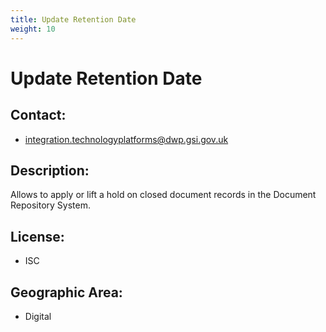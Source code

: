 ```yaml
---
title: Update Retention Date
weight: 10
---
```


# Update Retention Date

## Contact:
 - [integration.technologyplatforms@dwp.gsi.gov.uk](mailto:integration.technologyplatforms@dwp.gsi.gov.uk)

## Description:
Allows to apply or lift a hold on closed document records in the Document Repository System.

## License:
 - ISC

## Geographic Area:
 - Digital

